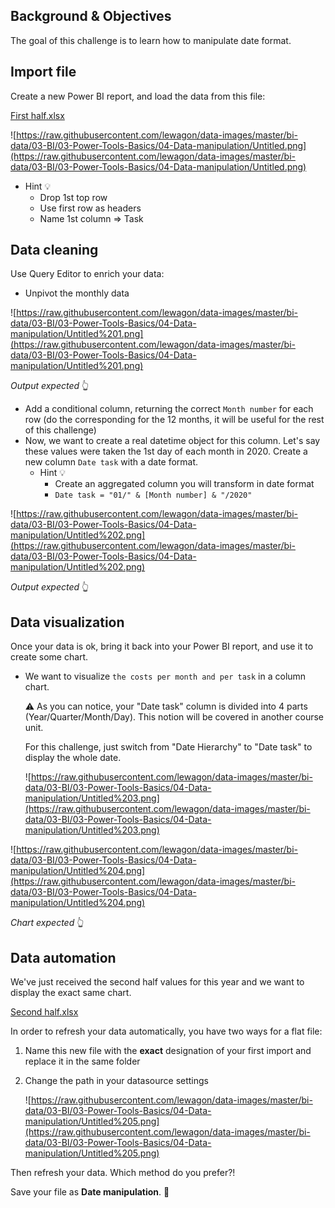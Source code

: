 ## Background & Objectives

The goal of this challenge is to learn how to manipulate date format.

## Import file

Create a new Power BI report, and load the data from this file:

[First half.xlsx](assets/First_half.xlsx)

![https://raw.githubusercontent.com/lewagon/data-images/master/bi-data/03-BI/03-Power-Tools-Basics/04-Data-manipulation/Untitled.png](https://raw.githubusercontent.com/lewagon/data-images/master/bi-data/03-BI/03-Power-Tools-Basics/04-Data-manipulation/Untitled.png)

- Hint 💡
    - Drop 1st top row
    - Use first row as headers
    - Name 1st column ⇒ Task

## Data cleaning

Use Query Editor to enrich your data:

- Unpivot the monthly data

![https://raw.githubusercontent.com/lewagon/data-images/master/bi-data/03-BI/03-Power-Tools-Basics/04-Data-manipulation/Untitled%201.png](https://raw.githubusercontent.com/lewagon/data-images/master/bi-data/03-BI/03-Power-Tools-Basics/04-Data-manipulation/Untitled%201.png)

*Output expected* 👆

- Add a conditional column, returning the correct `Month number` for each row (do the corresponding for the 12 months, it will be useful for the rest of this challenge)
- Now, we want to create a real datetime object for this column. Let's say these values were taken the 1st day of each month in 2020. Create a new column `Date task` with a date format.
    - Hint 💡
        - Create an aggregated column you will transform in date format
        - `Date task = "01/" & [Month number] & "/2020"`

![https://raw.githubusercontent.com/lewagon/data-images/master/bi-data/03-BI/03-Power-Tools-Basics/04-Data-manipulation/Untitled%202.png](https://raw.githubusercontent.com/lewagon/data-images/master/bi-data/03-BI/03-Power-Tools-Basics/04-Data-manipulation/Untitled%202.png)

*Output expected* 👆

## Data visualization

Once your data is ok, bring it back into your Power BI report, and use it to create some chart.

- We want to visualize `the costs per month and per task` in a column chart.

    ⚠ As you can notice, your "Date task" column is divided into 4 parts (Year/Quarter/Month/Day). This notion will be covered in another course unit.

    For this challenge, just switch from "Date Hierarchy" to "Date task" to display the whole date.

    ![https://raw.githubusercontent.com/lewagon/data-images/master/bi-data/03-BI/03-Power-Tools-Basics/04-Data-manipulation/Untitled%203.png](https://raw.githubusercontent.com/lewagon/data-images/master/bi-data/03-BI/03-Power-Tools-Basics/04-Data-manipulation/Untitled%203.png)

![https://raw.githubusercontent.com/lewagon/data-images/master/bi-data/03-BI/03-Power-Tools-Basics/04-Data-manipulation/Untitled%204.png](https://raw.githubusercontent.com/lewagon/data-images/master/bi-data/03-BI/03-Power-Tools-Basics/04-Data-manipulation/Untitled%204.png)

*Chart expected* 👆

## Data automation

We've just received the second half values for this year and we want to display the exact same chart.

[Second half.xlsx](assets/Second_half.xlsx)

In order to refresh your data automatically, you have two ways for a flat file:

1. Name this new file with the **exact** designation of your first import and replace it in the same folder
2. Change the path in your datasource settings

    ![https://raw.githubusercontent.com/lewagon/data-images/master/bi-data/03-BI/03-Power-Tools-Basics/04-Data-manipulation/Untitled%205.png](https://raw.githubusercontent.com/lewagon/data-images/master/bi-data/03-BI/03-Power-Tools-Basics/04-Data-manipulation/Untitled%205.png)

Then refresh your data. Which method do you prefer?!

Save your file as **Date manipulation**. 💾